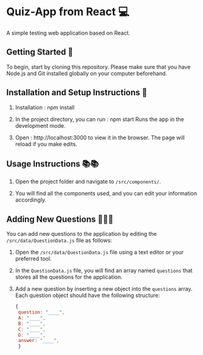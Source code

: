# Quiz-App from React 💻

A simple testing web application based on React.

## Getting Started 🚩

To begin, start by cloning this repository. Please make sure that you have Node.js and Git installed globally on your computer beforehand.

## Installation and Setup Instructions 🔧

1. Installation : npm install

2. In the project directory, you can run : npm start
    Runs the app in the development mode.

3. Open : http://localhost:3000 
    to view it in the browser. The page will reload if you make edits.

## Usage Instructions 📚📚

1. Open the project folder and navigate to `/src/components/`.

2. You will find all the components used, and you can edit your information accordingly.

## Adding New Questions 💬💬💬

You can add new questions to the application by editing the `/src/data/QuestionData.js` file as follows:

1. Open the `/src/data/QuestionData.js` file using a text editor or your preferred tool.

2. In the `QuestionData.js` file, you will find an array named `questions` that stores all the questions for the application.

3. Add a new question by inserting a new object into the `questions` array. Each question object should have the following structure:

   ```javascript
   {
    question: "____",
    A: "____",
    B: "____",
    C: "____",
    D: "____",
    answer: "____",
    }
